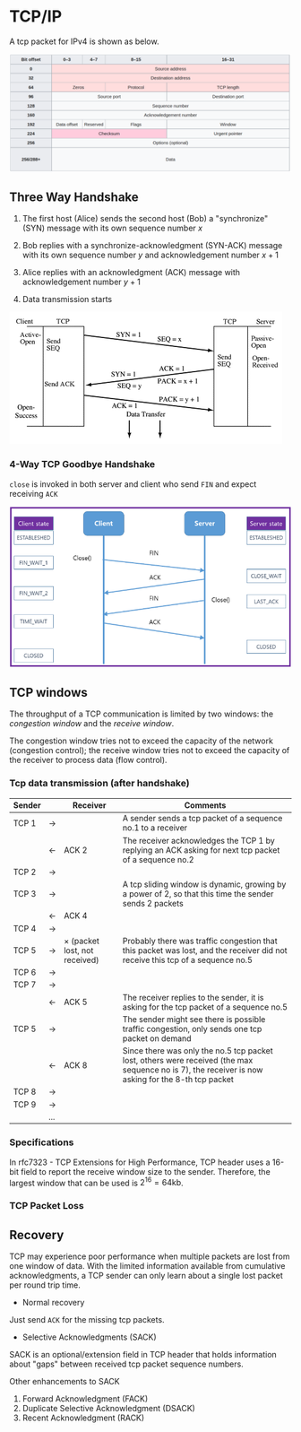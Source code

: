 # TCP/IP

A tcp packet for IPv4 is shown as below.

![tcp_packet](imgs/tcp_packet.png "tcp_packet")

## Three Way Handshake

1. The first host (Alice) sends the second host (Bob) a "synchronize" (SYN) message with its own sequence number $x$

2. Bob replies with a synchronize-acknowledgment (SYN-ACK) message with its own sequence number $y$ and acknowledgement number $x+1$

3. Alice replies with an acknowledgment (ACK) message with acknowledgement number $y+1$

4. Data transmission starts

![tcp_handshake](imgs/tcp_handshake.png "tcp_handshake")

### 4-Way TCP Goodbye Handshake

`close` is invoked in both server and client who send `FIN` and expect receiving `ACK`

![tcp_goodbye_handshake](imgs/tcp_goodbye_handshake.png "tcp_goodbye_handshake")


## TCP windows

The throughput of a TCP communication is limited by two windows: the *congestion window* and the *receive window*. 

The congestion window tries not to exceed the capacity of the network (congestion control); the receive window tries not to exceed the capacity of the receiver to process data (flow control). 

### Tcp data transmission (after handshake)

|Sender||Receiver|Comments|
|-|-|-|-|
|TCP 1| $\rightarrow$ ||A sender sends a tcp packet of a sequence no.1 to a receiver|
||$\leftarrow$|ACK 2|The receiver acknowledges the TCP 1 by replying an ACK asking for next tcp packet of a sequence no.2|
|TCP 2| $\rightarrow$ |||
|TCP 3| $\rightarrow$ ||A tcp sliding window is dynamic, growing by a power of $2$, so that this time the sender sends 2 packets|
||$\leftarrow$|ACK 4||
|TCP 4| $\rightarrow$ |||
|TCP 5| $\rightarrow$ |$\times$ (packet lost, not received) |Probably there was traffic congestion that this packet was lost, and the receiver did not receive this tcp of a sequence no.5 |
|TCP 6| $\rightarrow$ |||
|TCP 7| $\rightarrow$ |||
||$\leftarrow$|ACK 5|The receiver replies to the sender, it is asking for the tcp packet of a sequence no.5|
|TCP 5| $\rightarrow$ ||The sender might see there is possible traffic congestion, only sends one tcp packet on demand|
||$\leftarrow$|ACK 8|Since there was only the no.5 tcp packet lost, others were received (the max sequence no is $7$), the receiver is now asking for the 8-th tcp packet|
|TCP 8| $\rightarrow$ |||
|TCP 9| $\rightarrow$ |||
||...|||

### Specifications

In rfc7323 - TCP Extensions for High Performance, TCP header uses a 16-bit field to report the receive window
size to the sender.  Therefore, the largest window that can be
used is $2^{16} = 64 \text{kb}$.

### TCP Packet Loss



## Recovery

TCP may experience poor performance when multiple packets are lost from one window of data. With the limited information available from cumulative acknowledgments, a TCP sender can only learn about a single lost packet per round trip time. 

* Normal recovery

Just send `ACK` for the missing tcp packets.

* Selective Acknowledgments (SACK)

SACK is an optional/extension field in TCP header that holds information about "gaps" between received tcp packet sequence numbers.

Other enhancements to SACK 
1. Forward Acknowledgment (FACK)
2. Duplicate Selective Acknowledgment (DSACK)
3. Recent Acknowledgment (RACK)